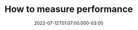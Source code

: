 ---
title: 'How to measure performance'
date: 2022-07-12T01:07:00.000-03:00
image: "/uploads/featured-post-architecture-patterns-with-python.jpg"
description: 'Review: Architecture Patterns with Python'
categories:
- Engineering
tags:
- DevOps
- Django
type: post

---